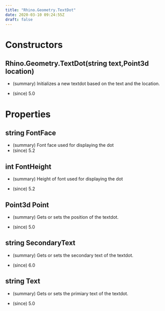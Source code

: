 ```yaml
---
title: "Rhino.Geometry.TextDot"
date: 2020-03-10 09:24:55Z
draft: false
---
```


# Constructors
## Rhino.Geometry.TextDot(string text,Point3d location)
- (summary) 
     Initializes a new textdot based on the text and the location.
     
- (since) 5.0
# Properties
## string FontFace
- (summary) Font face used for displaying the dot
- (since) 5.2
## int FontHeight
- (summary) 
     Height of font used for displaying the dot
     
- (since) 5.2
## Point3d Point
- (summary) 
     Gets or sets the position of the textdot.
     
- (since) 5.0
## string SecondaryText
- (summary) 
     Gets or sets the secondary text of the textdot.
     
- (since) 6.0
## string Text
- (summary) 
     Gets or sets the primiary text of the textdot.
     
- (since) 5.0
